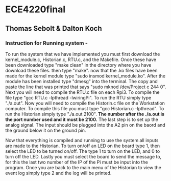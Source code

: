 # ECE4220final
## Thomas Sebolt   &   Dalton Koch

### Instruction for Running system -
To run the system that we have implemented you must first download the kernel_module.c, Historian.c, RTU.c, and the Makefile. Once these have been downloaded type "make clean" in the directory where you have download these files. then type "make". now that the .ko files have been made for the kernel module type "sudo insmod kernel_module.ko". After the module has been installed type "dmesg" into the terminal. The copy and paste the line that was printed that says "sudo mknod /dev/Project c 244 0". Next you will need to compile the RTU.c file on each Rpi3. To compile the file type "gcc RTU.c -lpthread -lwiringPi". To run the RTU simply type "./a.out". Now you will need to compile the Historin.c file on the Workstation computer. To compile this file you must type "gcc Historian.c -lpthread". To run the Historian simply type "./a.out 2100". **The number after the ./a.out is the port number used and it must be 2100.** The last step is to set up the analog signal. The input should be plugged into the A2 pin on the baord and the ground below it on the ground pin.

Now that everything is compiled and running to use the system all inputs are made to the Historian. To turn on/off an LED on the board type 1, then select the LED to be turned on/off. The type 1 to turn on the LED, and 0 to turn off the LED. Lastly you must select the board to send the message to, for this the last two number of the IP of the Pi must be input into the program. Once you are back to the main menu of the Historian to view the event log simply type 2 and the log will be printed. 
